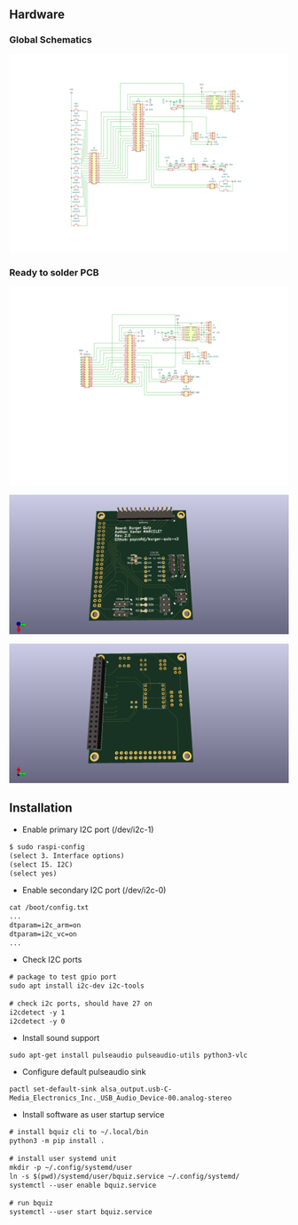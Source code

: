 ## Hardware

### Global Schematics

![board](./kicad/board/board.svg "global schematic")

### Ready to solder PCB

![pcb](./kicad/pcb/pcb.svg "pcb schematic")

![pcb-front](./kicad/pcb/pcb-render-front.png "pcb render front")

![pcb-back](./kicad/pcb/pcb-render-back.png "pcb render front")


## Installation

- Enable primary I2C port (/dev/i2c-1)

```
$ sudo raspi-config
(select 3. Interface options)
(select I5. I2C)
(select yes)
```

- Enable secondary I2C port (/dev/i2c-0)

```
cat /boot/config.txt
...
dtparam=i2c_arm=on
dtparam=i2c_vc=on
...
```

- Check I2C ports

```
# package to test gpio port
sudo apt install i2c-dev i2c-tools

# check i2c ports, should have 27 on
i2cdetect -y 1
i2cdetect -y 0
```

- Install sound support

```
sudo apt-get install pulseaudio pulseaudio-utils python3-vlc
```

- Configure default pulseaudio sink

```
pactl set-default-sink alsa_output.usb-C-Media_Electronics_Inc._USB_Audio_Device-00.analog-stereo
```

- Install software as user startup service

```
# install bquiz cli to ~/.local/bin
python3 -m pip install .

# install user systemd unit
mkdir -p ~/.config/systemd/user
ln -s $(pwd)/systemd/user/bquiz.service ~/.config/systemd/
systemctl --user enable bquiz.service

# run bquiz
systemctl --user start bquiz.service
```
